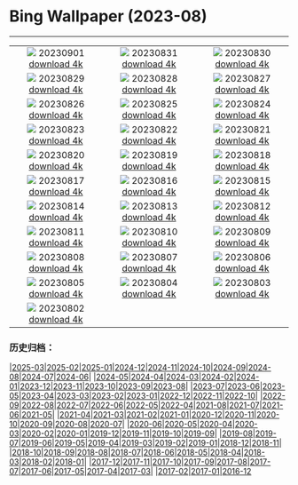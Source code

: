 # Bing Wallpaper (2023-08)
**************
| | | |
| :----: | :----: | :----: |
| ![](https://www.bing.com/th?id=OHR.IronwoodCactus_EN-CA1040501441_1920x1080.jpg) 20230901 [download 4k](https://www.bing.com/th?id=OHR.IronwoodCactus_EN-CA1040501441_UHD.jpg) | ![](https://www.bing.com/th?id=OHR.NingalooShark_EN-CA3502575327_1920x1080.jpg) 20230831 [download 4k](https://www.bing.com/th?id=OHR.NingalooShark_EN-CA3502575327_UHD.jpg) | ![](https://www.bing.com/th?id=OHR.ZelenciSprings_EN-CA7318324404_1920x1080.jpg) 20230830 [download 4k](https://www.bing.com/th?id=OHR.ZelenciSprings_EN-CA7318324404_UHD.jpg) |
| ![](https://www.bing.com/th?id=OHR.DubrovnikHarbor_EN-CA9092189112_1920x1080.jpg) 20230829 [download 4k](https://www.bing.com/th?id=OHR.DubrovnikHarbor_EN-CA9092189112_UHD.jpg) | ![](https://www.bing.com/th?id=OHR.JejuIsland_EN-CA8677154280_1920x1080.jpg) 20230828 [download 4k](https://www.bing.com/th?id=OHR.JejuIsland_EN-CA8677154280_UHD.jpg) | ![](https://www.bing.com/th?id=OHR.MuseumIsland_EN-CA8030435782_1920x1080.jpg) 20230827 [download 4k](https://www.bing.com/th?id=OHR.MuseumIsland_EN-CA8030435782_UHD.jpg) |
| ![](https://www.bing.com/th?id=OHR.YellowstoneFalls_EN-CA1817504425_1920x1080.jpg) 20230826 [download 4k](https://www.bing.com/th?id=OHR.YellowstoneFalls_EN-CA1817504425_UHD.jpg) | ![](https://www.bing.com/th?id=OHR.SharkFinCove_EN-CA8445194301_1920x1080.jpg) 20230825 [download 4k](https://www.bing.com/th?id=OHR.SharkFinCove_EN-CA8445194301_UHD.jpg) | ![](https://www.bing.com/th?id=OHR.SkogafossWaterfall_EN-CA7806747245_1920x1080.jpg) 20230824 [download 4k](https://www.bing.com/th?id=OHR.SkogafossWaterfall_EN-CA7806747245_UHD.jpg) |
| ![](https://www.bing.com/th?id=OHR.TunisiaAmphitheatre_EN-CA6113114508_1920x1080.jpg) 20230823 [download 4k](https://www.bing.com/th?id=OHR.TunisiaAmphitheatre_EN-CA6113114508_UHD.jpg) | ![](https://www.bing.com/th?id=OHR.EmeraldLakeYukon_EN-CA2255788946_1920x1080.jpg) 20230822 [download 4k](https://www.bing.com/th?id=OHR.EmeraldLakeYukon_EN-CA2255788946_UHD.jpg) | ![](https://www.bing.com/th?id=OHR.StartPointLight_EN-CA6009184679_1920x1080.jpg) 20230821 [download 4k](https://www.bing.com/th?id=OHR.StartPointLight_EN-CA6009184679_UHD.jpg) |
| ![](https://www.bing.com/th?id=OHR.CameraSquirrel_EN-CA5598208236_1920x1080.jpg) 20230820 [download 4k](https://www.bing.com/th?id=OHR.CameraSquirrel_EN-CA5598208236_UHD.jpg) | ![](https://www.bing.com/th?id=OHR.CanadianNationalExhibition_EN-CA5064154941_1920x1080.jpg) 20230819 [download 4k](https://www.bing.com/th?id=OHR.CanadianNationalExhibition_EN-CA5064154941_UHD.jpg) | ![](https://www.bing.com/th?id=OHR.AvatarMountain_EN-CA1615371871_1920x1080.jpg) 20230818 [download 4k](https://www.bing.com/th?id=OHR.AvatarMountain_EN-CA1615371871_UHD.jpg) |
| ![](https://www.bing.com/th?id=OHR.KeyWestBridge_EN-CA8368816644_1920x1080.jpg) 20230817 [download 4k](https://www.bing.com/th?id=OHR.KeyWestBridge_EN-CA8368816644_UHD.jpg) | ![](https://www.bing.com/th?id=OHR.TaorminaSquare_EN-CA4217328714_1920x1080.jpg) 20230816 [download 4k](https://www.bing.com/th?id=OHR.TaorminaSquare_EN-CA4217328714_UHD.jpg) | ![](https://www.bing.com/th?id=OHR.GeckoLeaf_EN-CA2090608555_1920x1080.jpg) 20230815 [download 4k](https://www.bing.com/th?id=OHR.GeckoLeaf_EN-CA2090608555_UHD.jpg) |
| ![](https://www.bing.com/th?id=OHR.PerseidsOregon_EN-CA0554246063_1920x1080.jpg) 20230814 [download 4k](https://www.bing.com/th?id=OHR.PerseidsOregon_EN-CA0554246063_UHD.jpg) | ![](https://www.bing.com/th?id=OHR.ThreeElephants_EN-CA2249169958_1920x1080.jpg) 20230813 [download 4k](https://www.bing.com/th?id=OHR.ThreeElephants_EN-CA2249169958_UHD.jpg) | ![](https://www.bing.com/th?id=OHR.GwaiiHaanasNP_EN-CA1703637950_1920x1080.jpg) 20230812 [download 4k](https://www.bing.com/th?id=OHR.GwaiiHaanasNP_EN-CA1703637950_UHD.jpg) |
| ![](https://www.bing.com/th?id=OHR.WorldLionDay_EN-CA5879776068_1920x1080.jpg) 20230811 [download 4k](https://www.bing.com/th?id=OHR.WorldLionDay_EN-CA5879776068_UHD.jpg) | ![](https://www.bing.com/th?id=OHR.BathurstArt_EN-CA8063665143_1920x1080.jpg) 20230810 [download 4k](https://www.bing.com/th?id=OHR.BathurstArt_EN-CA8063665143_UHD.jpg) | ![](https://www.bing.com/th?id=OHR.InfinityTaipei_EN-CA5246194067_1920x1080.jpg) 20230809 [download 4k](https://www.bing.com/th?id=OHR.InfinityTaipei_EN-CA5246194067_UHD.jpg) |
| ![](https://www.bing.com/th?id=OHR.BodieNC_EN-CA4787618532_1920x1080.jpg) 20230808 [download 4k](https://www.bing.com/th?id=OHR.BodieNC_EN-CA4787618532_UHD.jpg) | ![](https://www.bing.com/th?id=OHR.NaganoPond_EN-CA4585044401_1920x1080.jpg) 20230807 [download 4k](https://www.bing.com/th?id=OHR.NaganoPond_EN-CA4585044401_UHD.jpg) | ![](https://www.bing.com/th?id=OHR.AtlanticPuffin_EN-CA4124634639_1920x1080.jpg) 20230806 [download 4k](https://www.bing.com/th?id=OHR.AtlanticPuffin_EN-CA4124634639_UHD.jpg) |
| ![](https://www.bing.com/th?id=OHR.GothicRuins_EN-CA2316999585_1920x1080.jpg) 20230805 [download 4k](https://www.bing.com/th?id=OHR.GothicRuins_EN-CA2316999585_UHD.jpg) | ![](https://www.bing.com/th?id=OHR.HelmckenWaterfall_EN-CA1606911652_1920x1080.jpg) 20230804 [download 4k](https://www.bing.com/th?id=OHR.HelmckenWaterfall_EN-CA1606911652_UHD.jpg) | ![](https://www.bing.com/th?id=OHR.CapitolButte_EN-CA0894601659_1920x1080.jpg) 20230803 [download 4k](https://www.bing.com/th?id=OHR.CapitolButte_EN-CA0894601659_UHD.jpg) |
| ![](https://www.bing.com/th?id=OHR.ConfederationBridge_EN-CA0324940251_1920x1080.jpg) 20230802 [download 4k](https://www.bing.com/th?id=OHR.ConfederationBridge_EN-CA0324940251_UHD.jpg) |  |  |

### 历史归档：

|[2025-03](bing/2025-03/2025-03.md)|[2025-02](bing/2025-02/2025-02.md)|[2025-01](bing/2025-01/2025-01.md)|[2024-12](bing/2024-12/2024-12.md)|[2024-11](bing/2024-11/2024-11.md)|[2024-10](bing/2024-10/2024-10.md)|[2024-09](bing/2024-09/2024-09.md)|[2024-08](bing/2024-08/2024-08.md)|[2024-07](bing/2024-07/2024-07.md)|[2024-06](bing/2024-06/2024-06.md)|
|[2024-05](bing/2024-05/2024-05.md)|[2024-04](bing/2024-04/2024-04.md)|[2024-03](bing/2024-03/2024-03.md)|[2024-02](bing/2024-02/2024-02.md)|[2024-01](bing/2024-01/2024-01.md)|[2023-12](bing/2023-12/2023-12.md)|[2023-11](bing/2023-11/2023-11.md)|[2023-10](bing/2023-10/2023-10.md)|[2023-09](bing/2023-09/2023-09.md)|[2023-08](bing/2023-08/2023-08.md)|
|[2023-07](bing/2023-07/2023-07.md)|[2023-06](bing/2023-06/2023-06.md)|[2023-05](bing/2023-05/2023-05.md)|[2023-04](bing/2023-04/2023-04.md)|[2023-03](bing/2023-03/2023-03.md)|[2023-02](bing/2023-02/2023-02.md)|[2023-01](bing/2023-01/2023-01.md)|[2022-12](bing/2022-12/2022-12.md)|[2022-11](bing/2022-11/2022-11.md)|[2022-10](bing/2022-10/2022-10.md)|
|[2022-09](bing/2022-09/2022-09.md)|[2022-08](bing/2022-08/2022-08.md)|[2022-07](bing/2022-07/2022-07.md)|[2022-06](bing/2022-06/2022-06.md)|[2022-05](bing/2022-05/2022-05.md)|[2022-04](bing/2022-04/2022-04.md)|[2021-08](bing/2021-08/2021-08.md)|[2021-07](bing/2021-07/2021-07.md)|[2021-06](bing/2021-06/2021-06.md)|[2021-05](bing/2021-05/2021-05.md)|
|[2021-04](bing/2021-04/2021-04.md)|[2021-03](bing/2021-03/2021-03.md)|[2021-02](bing/2021-02/2021-02.md)|[2021-01](bing/2021-01/2021-01.md)|[2020-12](bing/2020-12/2020-12.md)|[2020-11](bing/2020-11/2020-11.md)|[2020-10](bing/2020-10/2020-10.md)|[2020-09](bing/2020-09/2020-09.md)|[2020-08](bing/2020-08/2020-08.md)|[2020-07](bing/2020-07/2020-07.md)|
|[2020-06](bing/2020-06/2020-06.md)|[2020-05](bing/2020-05/2020-05.md)|[2020-04](bing/2020-04/2020-04.md)|[2020-03](bing/2020-03/2020-03.md)|[2020-02](bing/2020-02/2020-02.md)|[2020-01](bing/2020-01/2020-01.md)|[2019-12](bing/2019-12/2019-12.md)|[2019-11](bing/2019-11/2019-11.md)|[2019-10](bing/2019-10/2019-10.md)|[2019-09](bing/2019-09/2019-09.md)|
|[2019-08](bing/2019-08/2019-08.md)|[2019-07](bing/2019-07/2019-07.md)|[2019-06](bing/2019-06/2019-06.md)|[2019-05](bing/2019-05/2019-05.md)|[2019-04](bing/2019-04/2019-04.md)|[2019-03](bing/2019-03/2019-03.md)|[2019-02](bing/2019-02/2019-02.md)|[2019-01](bing/2019-01/2019-01.md)|[2018-12](bing/2018-12/2018-12.md)|[2018-11](bing/2018-11/2018-11.md)|
|[2018-10](bing/2018-10/2018-10.md)|[2018-09](bing/2018-09/2018-09.md)|[2018-08](bing/2018-08/2018-08.md)|[2018-07](bing/2018-07/2018-07.md)|[2018-06](bing/2018-06/2018-06.md)|[2018-05](bing/2018-05/2018-05.md)|[2018-04](bing/2018-04/2018-04.md)|[2018-03](bing/2018-03/2018-03.md)|[2018-02](bing/2018-02/2018-02.md)|[2018-01](bing/2018-01/2018-01.md)|
|[2017-12](bing/2017-12/2017-12.md)|[2017-11](bing/2017-11/2017-11.md)|[2017-10](bing/2017-10/2017-10.md)|[2017-09](bing/2017-09/2017-09.md)|[2017-08](bing/2017-08/2017-08.md)|[2017-07](bing/2017-07/2017-07.md)|[2017-06](bing/2017-06/2017-06.md)|[2017-05](bing/2017-05/2017-05.md)|[2017-04](bing/2017-04/2017-04.md)|[2017-03](bing/2017-03/2017-03.md)|
|[2017-02](bing/2017-02/2017-02.md)|[2017-01](bing/2017-01/2017-01.md)|[2016-12](bing/2016-12/2016-12.md)